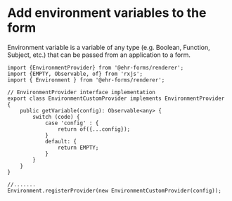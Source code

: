 # Add environment variables to the form

Environment variable is a variable of any type \(e.g. Boolean, Function, Subject, etc.\) that can be passed from an application to a form.

```text
import {EnvironmentProvider} from '@ehr-forms/renderer';
import {EMPTY, Observable, of} from 'rxjs';
import { Environment } from '@ehr-forms/renderer';
 
// EnvironmentProvider interface implementation
export class EnvironmentCustomProvider implements EnvironmentProvider {
    public getVariable(config): Observable<any> {
        switch (code) {
            case 'config' : {
                return of({...config});
            }
            default: {
                return EMPTY;
            }
        }
    }
}
 
//.......
Environment.registerProvider(new EnvironmentCustomProvider(config));
```

